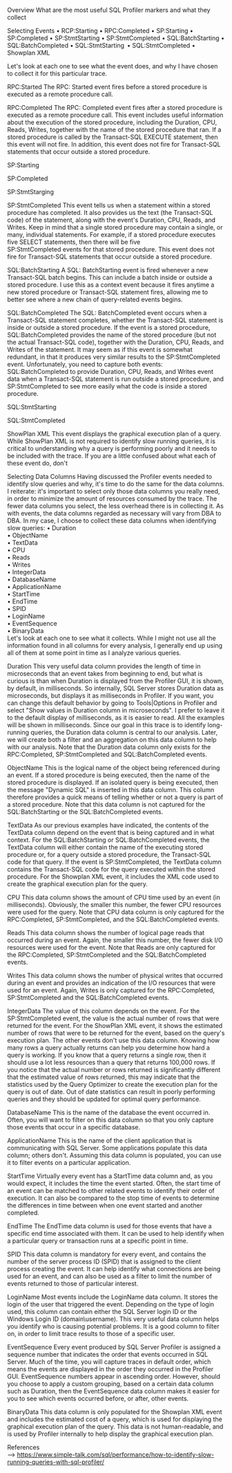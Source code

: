  
Overview 
What are the most useful SQL Profiler markers and what they collect 
 
Selecting Events 
•	RCP:Starting 
•	RPC:Completed 
•	SP:Starting 
•	SP:Completed 
•	SP:StmtStarting 
•	SP:StmtCompleted 
•	SQL:BatchStarting 
•	SQL:BatchCompleted 
•	SQL:StmtStarting  
•	SQL:StmtCompleted 
•	Showplan XML  
 
Let's look at each one to see what the event does, and why I have chosen to collect it for this particular trace. 
 
RPC:Started 
The RPC: Started event fires before a stored procedure is executed as a remote procedure call. 
 
RPC:Completed 
The RPC: Completed event fires after a stored procedure is executed as a remote procedure call. 
This event includes useful information about the execution of the stored procedure, including the Duration, CPU, Reads, Writes, together with the name of the stored procedure that ran. If a stored procedure is called by the Transact-SQL EXECUTE statement, then this event will not fire. In addition, this event does not fire for Transact-SQL statements that occur outside a stored procedure. 
 
SP:Starting 
 
SP:Completed 
 
SP:StmtStarging 
 
SP:StmtCompleted 
This event tells us when a statement within a stored procedure has completed. 
It also provides us the text (the Transact-SQL code) of the statement, along with the event's Duration, CPU, Reads, and Writes. Keep in mind that a single stored procedure may contain a single, or many, individual statements. 
For example, if a stored procedure executes five SELECT statements, then there will be five  
SP:StmtCompleted events for that stored procedure. 
This event does not fire for Transact-SQL statements that occur outside a stored procedure. 
 
SQL:BatchStarting 
A SQL: BatchStarting event is fired whenever a new Transact-SQL batch begins. This can include a batch inside or outside a stored procedure. 
I use this as a context event because it fires anytime a new stored procedure or Transact-SQL statement fires, allowing me to better see where a new chain of query-related events begins. 
 
SQL:BatchCompleted 
The SQL: BatchCompleted event occurs when a Transact-SQL statement completes, whether the Transact-SQL statement is inside or outside a stored procedure. 
If the event is a stored procedure, SQL:BatchCompleted provides the name of the stored procedure (but not the actual Transact-SQL code), together with the Duration, CPU, Reads, and Writes of the statement. It may seem as if this event is somewhat redundant, in that it produces very similar results to the SP:StmtCompleted event. Unfortunately, you need to capture both events: SQL:BatchCompleted to provide Duration, CPU, Reads, and Writes event data when a Transact-SQL statement is run outside a stored procedure, and SP:StmtCompleted to see more easily what the code is inside a stored procedure. 
 
SQL:StmtStarting  
 
SQL:StmtCompleted 
 
ShowPlan XML 
This event displays the graphical execution plan of a query. 
While ShowPlan XML is not required to identify slow running queries, it is critical to understanding why a query is performing poorly and it needs to be included with the trace. 
If you are a little confused about what each of these event do, don't 
 
Selecting Data Columns 
Having discussed the Profiler events needed to identify slow queries and why, it's time to do the same for the data columns. I reiterate: it's important to select only those data columns you really need, in order to minimize the amount of resources consumed by the trace. The fewer data columns you select, the less overhead there is in collecting it. 
As with events, the data columns regarded as necessary will vary from DBA to DBA. In my case, I choose to collect these data columns when identifying slow queries: 
•	Duration  
•	ObjectName  
•	TextData  
•	CPU  
•	Reads  
•	Writes  
•	IntegerData  
•	DatabaseName  
•	ApplicationName  
•	StartTime  
•	EndTime  
•	SPID  
•	LoginName  
•	EventSequence  
•	BinaryData  
Let's look at each one to see what it collects. While I might not use all the information found in all columns for every analysis, I generally end up using all of them at some point in time as I analyze various queries. 
 
Duration 
This very useful data column provides the length of time in microseconds that an event takes from beginning to end, but what is curious is than when Duration is displayed from the Profiler GUI, it is shown, by default, in milliseconds. So internally, SQL Server stores Duration data as microseconds, but displays it as milliseconds in Profiler. If you want, you can change this default behavior by going to Tools|Options in Profiler and select "Show values in Duration column in microseconds". I prefer to leave it to the default display of milliseconds, as it is easier to read. All the examples will be shown in milliseconds. 
Since our goal in this trace is to identify long-running queries, the Duration data column is central to our analysis. Later, we will create both a filter and an aggregation on this data column to help with our analysis. 
Note that the Duration data column only exists for the RPC:Completed, SP:StmtCompleted and SQL:BatchCompleted events. 
 
ObjectName 
This is the logical name of the object being referenced during an event. If a stored procedure is being executed, then the name of the stored procedure is displayed. If an isolated query is being executed, then the message "Dynamic SQL" is inserted in this data column. This column therefore provides a quick means of telling whether or not a query is part of a stored procedure. 
Note that this data column is not captured for the SQL:BatchStarting or the SQL:BatchCompleted events. 
 
TextData 
As our previous examples have indicated, the contents of the TextData column depend on the event that is being captured and in what context. 
For the SQL:BatchStarting or SQL:BatchCompleted events, the TextData column will either contain the name of the executing stored procedure or, for a query outside a stored procedure, the Transact-SQL code for that query. 
If the event is SP:StmtCompleted, the TextData column contains the Transact-SQL code for the query executed within the stored procedure. 
For the Showplan XML event, it includes the XML code used to create the graphical execution plan for the query. 
 
CPU 
This data column shows the amount of CPU time used by an event (in milliseconds). Obviously, the smaller this number, the fewer CPU resources were used for the query. Note that CPU data column is only captured for the RPC:Completed, SP:StmtCompleted, and the SQL:BatchCompleted events. 
 
Reads 
This data column shows the number of logical page reads that occurred during an event. Again, the smaller this number, the fewer disk I/O resources were used for the event. Note that Reads are only captured for the RPC:Completed, SP:StmtCompleted and the SQL:BatchCompleted events. 
 
Writes 
This data column shows the number of physical writes that occurred during an event and provides an indication of the I/O resources that were used for an event. Again, Writes is only captured for the RPC:Completed,  SP:StmtCompleted and the SQL:BatchCompleted events. 
 
IntegerData 
The value of this column depends on the event. For the SP:StmtCompleted event, the value is the actual number of rows that were returned for the event. For the ShowPlan XML event, it shows the estimated number of rows that were to be returned for the event, based on the query's execution plan. The other events don't use this data column. Knowing how many rows a query actually returns can help you determine how hard a query is working. If you know that a query returns a single row, then it should use a lot less resources than a query that returns 100,000 rows. If you notice that the actual number or rows returned is significantly different that the estimated value of rows returned, this may indicate that the statistics used by the Query Optimizer to create the execution plan for the query is out of date. Out of date statistics can result in poorly performing queries and they should be updated for optimal query performance. 
 
DatabaseName 
This is the name of the database the event occurred in. Often, you will want to filter on this data column so that you only capture those events that occur in a specific database. 
 
ApplicationName 
This is the name of the client application that is communicating with SQL Server. Some applications populate this data column; others don't. Assuming this data column is populated, you can use it to filter events on a particular application. 
 
StartTime 
Virtually every event has a StartTime data column and, as you would expect, it includes the time the event started. Often, the start time of an event can be matched to other related events to identify their order of execution. It can also be compared to the stop time of events to determine the differences in time between when one event started and another completed. 
 
EndTime 
The EndTime data column is used for those events that have a specific end time associated with them. It can be used to help identify when a particular query or transaction runs at a specific point in time. 
 
SPID 
This data column is mandatory for every event, and contains the number of the server process ID (SPID) that is assigned to the client process creating the event. It can help identify what connections are being used for an event, and can also be used as a filter to limit the number of events returned to those of particular interest. 
 
LoginName 
Most events include the LoginName data column. It stores the login of the user that triggered the event. Depending on the type of login used, this column can contain either the SQL Server login ID or the Windows Login ID (domain\username). This very useful data column helps you identify who is causing potential problems. It is a good column to filter on, in order to limit trace results to those of a specific user. 
 
EventSequence 
Every event produced by SQL Server Profiler is assigned a sequence number that indicates the order that events occurred in SQL Server. Much of the time, you will capture traces in default order, which means the events are displayed in the order they occurred in the Profiler GUI. EventSequence numbers appear in ascending order. 
However, should you choose to apply a custom grouping, based on a certain data column such as Duration, then the EventSequence data column makes it easier for you to see which events occurred before, or after, other events. 
 
BinaryData 
This data column is only populated for the Showplan XML event and includes the estimated cost of a query, which is used for displaying the graphical execution plan of the query. This data is not human-readable, and is used by Profiler internally to help display the graphical execution plan. 

References  
--> https://www.simple-talk.com/sql/performance/how-to-identify-slow-running-queries-with-sql-profiler/ 
